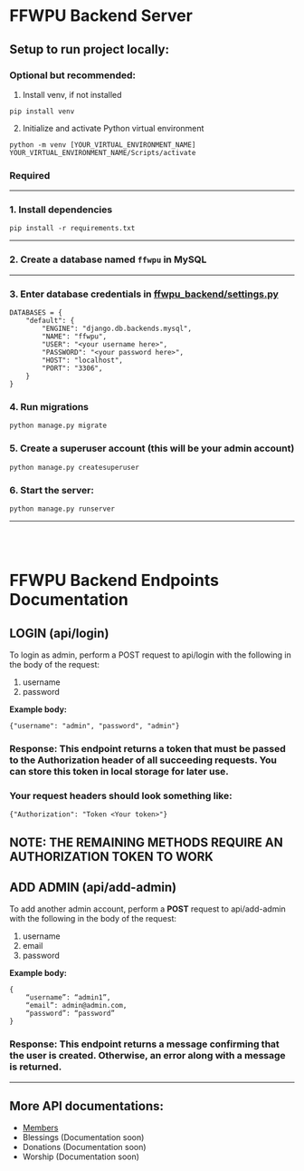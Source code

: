 # FFWPU Backend Server

## Setup to run project locally:

### Optional but recommended:

1. Install venv, if not installed

```
pip install venv
```

2. Initialize and activate Python virtual environment

```
python -m venv [YOUR_VIRTUAL_ENVIRONMENT_NAME]
YOUR_VIRTUAL_ENVIRONMENT_NAME/Scripts/activate
```

### Required

---

### 1. Install dependencies

```
pip install -r requirements.txt
```

---

### 2. Create a database named `ffwpu` in MySQL

---

### 3. Enter database credentials in [ffwpu_backend/settings.py](./ffwpu_backend/settings.py)

```
DATABASES = {
    "default": {
        "ENGINE": "django.db.backends.mysql",
        "NAME": "ffwpu",
        "USER": "<your username here>",
        "PASSWORD": "<your password here>",
        "HOST": "localhost",
        "PORT": "3306",
    }
}
```

### 4. Run migrations

```
python manage.py migrate
```

### 5. Create a superuser account (this will be your admin account)

```
python manage.py createsuperuser
```

### 6. Start the server:

```
python manage.py runserver
```

---

<br />
<br />

# FFWPU Backend Endpoints Documentation

## LOGIN (api/login)

To login as admin, perform a POST request to api/login with the following in the body of the request:

1. username
2. password

**Example body:**

```
{"username": "admin", "password", "admin"}
```

### Response: This endpoint returns a token that must be passed to the Authorization header of all succeeding requests. You can store this token in local storage for later use.

### Your request headers should look something like:

```
{"Authorization": "Token <Your token>"}
```

## NOTE: THE REMAINING METHODS REQUIRE AN AUTHORIZATION TOKEN TO WORK

## ADD ADMIN (api/add-admin)

To add another admin account, perform a **POST** request to api/add-admin with the following in the body of the request:

1. username
2. email
3. password

**Example body:**

```
{
    “username”: “admin1”,
    “email”: admin@admin.com,
    “password”: “password”
}
```

### Response: This endpoint returns a message confirming that the user is created. Otherwise, an error along with a message is returned.

---

## More API documentations:

- [Members](./members/README.md)
- Blessings (Documentation soon)
- Donations (Documentation soon)
- Worship (Documentation soon)
